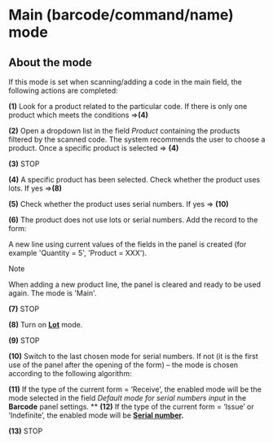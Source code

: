 # Main (barcode/command/name) mode

## About the mode

If this mode is set when scanning/adding a code in the main field, the following actions are completed:

**(1)** Look for a product related to the particular code. If there is only one product which meets the conditions =>**(4)**

**(2)** Open a dropdown list in the field _Product_ containing the products filtered by the scanned code. The system recommends the user to choose a product. Once a specific product is selected => **(4)**

**(3)** STOP

**(4)** A specific product has been selected. Check whether the product uses lots. If yes =>**(8)**

**(5)** Check whether the product uses serial numbers. If yes => **(10)**

**(6)** The product does not use lots or serial numbers. Add the record to the form:

A new line using current values of the fields in the panel is created (for example 'Quantity = 5', 'Product = XXX').

> [!NOTE]
> 
> When adding a new product line, the panel is cleared and ready to be used again. The mode is 'Main'.

**(7)** STOP

**(8)** Turn on **[Lot](https://docs.erp.net/winclient/introduction/barcode-commands/barcode-modes/lot-number.html)** mode.

**(9)** STOP

**(10)** Switch to the last chosen mode for serial numbers. If not (it is the first use of the panel after the opening of the form)  – the mode is chosen according to the following algorithm:

**(11)** If the type of the current form = ‘Receive’, the enabled mode will be the mode selected in the field _Default mode for serial numbers input_ in the **Barcode** panel settings. 
**
**(12)** If the type of the current form = ‘Issue’ or ‘Indefinite’, the enabled mode will be **[Serial number](https://docs.erp.net/winclient/introduction/barcode-commands/barcode-modes/serial-number-mode.html).**

**(13)** STOP

